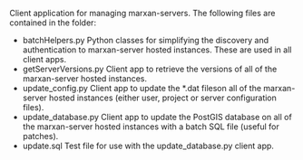 Client application for managing marxan-servers. The following files are contained in the folder:
- batchHelpers.py  Python classes for simplifying the discovery and authentication to marxan-server hosted instances. These are used in all client apps.
- getServerVersions.py  Client app to retrieve the versions of all of the marxan-server hosted instances.  
- update_config.py  Client app to update the *.dat fileson all of the marxan-server hosted instances (either user, project or server configuration files).  
- update_database.py  Client app to update the PostGIS database on all of the marxan-server hosted instances with a batch SQL file (useful for patches).  
- update.sql  Test file for use with the update_database.py client app.  
